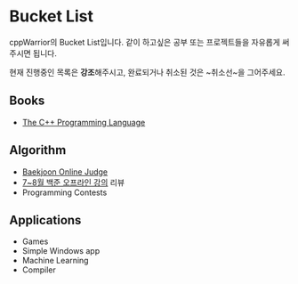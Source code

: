 # Bucket List
cppWarrior의 Bucket List입니다. 같이 하고싶은 공부 또는 프로젝트들을 자유롭게 써주시면 됩니다.

현재 진행중인 목록은 **강조**해주시고, 완료되거나 취소된 것은 ~취소선~을 그어주세요.

## Books
- [The C++ Programming Language](http://www.kyobobook.co.kr/product/detailViewKor.laf?ejkGb=KOR&mallGb=KOR&barcode=9788960778092&orderClick=LAG&Kc=)

## Algorithm
- [Baekjoon Online Judge](https://www.acmicpc.net/)
- [7~8월 백준 오프라인 강의](https://www.acmicpc.net/lecture/57) 리뷰
- Programming Contests

## Applications
- Games
- Simple Windows app
- Machine Learning
- Compiler
